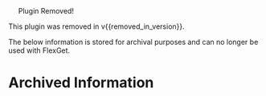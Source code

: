 <div class="alert alert-danger" role="alert"><span class="fa-lg glyphicon glyphicon-remove-circle"></span>&nbsp;&nbsp;&nbsp;&nbsp; <span class="fa-lg">Plugin Removed!</span>
</div>

This plugin was removed in v{{removed_in_version}}.

The below information is stored for archival purposes and can no longer be used with FlexGet.

# Archived Information
